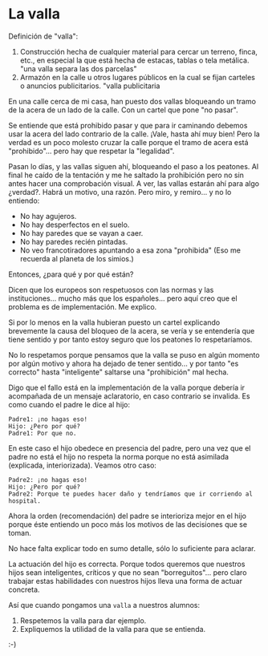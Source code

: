 
# La valla

Definición de "valla":
1. Construcción hecha de cualquier material para cercar un terreno, finca, etc., en especial la que está hecha de estacas, tablas o tela metálica. "una valla separa las dos parcelas"
2. Armazón en la calle u otros lugares públicos en la cual se fijan carteles o anuncios publicitarios. "valla publicitaria

En una calle cerca de mi casa, han puesto dos vallas bloqueando un tramo de la acera de un lado de la calle. Con un cartel que pone "no pasar".

Se entiende que está prohibido pasar y que para ir caminando debemos usar la acera del lado contrario de la calle. ¡Vale, hasta ahí muy bien! Pero la verdad es un poco molesto cruzar la calle porque el tramo de acera está "prohibido"... pero hay que respetar la "legalidad".

Pasan lo días, y las vallas siguen ahí, bloqueando el paso a los peatones. Al final he caído de la tentación y me he saltado la prohibición pero no sin antes hacer una comprobación visual. A ver, las vallas estarán ahí para algo ¿verdad?. Habrá un motivo, una razón. Pero miro, y remiro... y no lo entiendo:
* No hay agujeros.
* No hay desperfectos en el suelo.
* No hay paredes que se vayan a caer.
* No hay paredes recién pintadas.
* No veo francotiradores apuntando a esa zona "prohibida" (Eso me recuerda al planeta de los simios.)

Entonces, ¿para qué y por qué están?

Dicen que los europeos son respetuosos con las normas y las instituciones... mucho más que los españoles... pero aquí creo que el problema es de implementación. Me explico.

Si por lo menos en la valla hubieran puesto un cartel explicando brevemente la causa del bloqueo de la acera, se vería y se entendería que tiene sentido y por tanto estoy seguro que los peatones lo respetaríamos.

No lo respetamos porque pensamos que la valla se puso en algún momento por algún motivo y ahora ha dejado de tener sentido... y por tanto "es correcto" hasta "inteligente" saltarse una "prohibición" mal hecha.

Digo que el fallo está en la implementación de la valla porque debería ir acompañada de un mensaje aclaratorio, en caso contrario se invalida. Es como cuando el padre le dice al hijo:

```
Padre1: ¡no hagas eso!
Hijo: ¿Pero por qué?
Padre1: Por que no.
```

En este caso el hijo obedece en presencia del padre, pero una vez que el padre no está el hijo no respeta la norma porque no está asimilada (explicada, interiorizada). Veamos otro caso:

```
Padre2: ¡no hagas eso!
Hijo: ¿Pero por qué?
Padre2: Porque te puedes hacer daño y tendríamos que ir corriendo al hospital.
```

Ahora la orden (recomendación) del padre se interioriza mejor en el hijo porque éste entiendo un poco más los motivos de las decisiones que se toman.

No hace falta explicar todo en sumo detalle, sólo lo suficiente para aclarar.

La actuación del hijo es correcta. Porque todos queremos que nuestros hijos sean inteligentes, críticos y que no sean "borreguitos"... pero claro trabajar estas habilidades con nuestros hijos lleva una forma de actuar concreta.

Así que cuando pongamos una `valla` a nuestros alumnos:
1. Respetemos la valla para dar ejemplo.
2. Expliquemos la utilidad de la valla para que se entienda.

:-)
